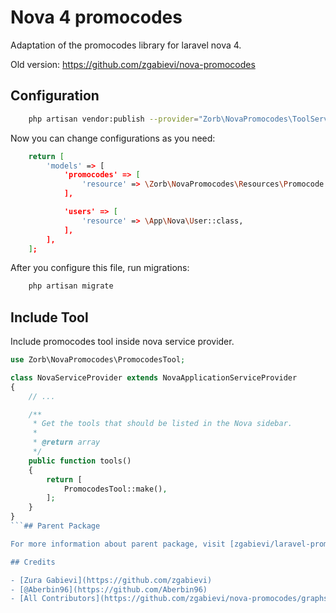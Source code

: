 
# Nova 4 promocodes
Adaptation of the promocodes library for laravel nova 4.

Old version: https://github.com/zgabievi/nova-promocodes
## Configuration

```bash
    php artisan vendor:publish --provider="Zorb\NovaPromocodes\ToolServiceProvider"
```

Now you can change configurations as you need:

```bash
    return [
        'models' => [
            'promocodes' => [
                'resource' => \Zorb\NovaPromocodes\Resources\Promocode::class,
            ],

            'users' => [
                'resource' => \App\Nova\User::class,
            ],
        ],
    ];
```

After you configure this file, run migrations:

```bash
    php artisan migrate
```

## Include Tool

Include promocodes tool inside nova service provider.

```php
use Zorb\NovaPromocodes\PromocodesTool;

class NovaServiceProvider extends NovaApplicationServiceProvider
{
    // ...

    /**
     * Get the tools that should be listed in the Nova sidebar.
     *
     * @return array
     */
    public function tools()
    {
        return [
            PromocodesTool::make(),
        ];
    }
}
```## Parent Package

For more information about parent package, visit [zgabievi/laravel-promocodes](https://github.com/zgabievi/laravel-promocodes).

## Credits

- [Zura Gabievi](https://github.com/zgabievi)
- [@Aberbin96](https://github.com/Aberbin96)
- [All Contributors](https://github.com/zgabievi/nova-promocodes/graphs/contributors)